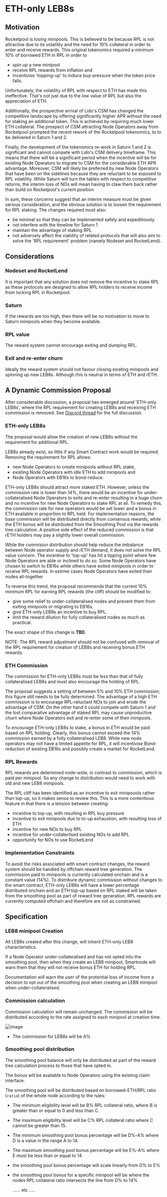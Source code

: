 # ETH-only LEB8s 
## Motivation
Rocketpool is losing minipools.  This is believed to be because RPL is not attractive due to its volatility and the need for 10% collateral in order to enter and receive rewards.  This original tokenomics required a minimum 10% of borrowed ETH in RPL in order to 

- spin up a new minipool 
- receive RPL rewards from inflation and 
- incentivise 'topping-up' to induce buy-pressure when the token price falls. 

Unfortunately, the volatility of RPL with respect to ETH has made this ineffective.  That's not just due to the low value of RPL but also the appreciation of ETH. 

Additionally, the prospective arrival of Lido's CSM has changed the competitive landscape by offering significantly higher APR without the need for staking an additional token.  This is achieved by requiring much lower ETH collateral. The prospect of CSM attracting Node Operators away from Rocketpool prompted the recent rework of the Rocketpool tokenomics, to to be delivered in Saturn 1 and 2.

Finally, the development of the tokenomics re-work in Saturn 1 and 2 is significant and cannot compete with Lido's CSM delivery timeframe.  This means that there will be a significant period when the incentive will be for existing Node Operators to migrate to CSM for the considerable ETH APR advantage.  Moreover, CSM will likely be preferred by new Node Operators that have been on the sidelines because they are reluctant to be exposed to RPL volatility. While Saturn will turn the tables with respect to competitive returns, the interim loss of NOs will mean having to claw them back rather than build on Rocketpool's current position. 

In sum, these concerns suggest that an interim measure must be given serious consideration, and the obvious solution is to loosen the requirement for RPL staking. The changes required must also:

- be minimal so that they can be implemented safely and expeditiously 
- not interfere with the timeline for Saturn 1
- maintain the advantage of staking RPL
- not adversely affect the viability of related protocols that will also aim to solve the 'RPL requirement' problem (namely Nodeset and RocketLend).

## Considerations

### Nodeset and RocketLend

It is important that any solution does not remove the incentive to stake RPL as these protocols are designed to allow RPL holders to receive income from locking RPL in Rocketpool.

### Saturn

If the rewards are too high, then there will be no motivation to move to Saturn minipools when they become available.

### RPL value

The reward system cannot encourage exiting and dumping RPL.

### Exit and re-enter churn

Ideally the reward system should not favour closing existing minipools and spinning up new LEB8s. Although this is neutral in terms of ETH and rETH.

## A Dynamic Commission Proposal

After considerable discussion, a proposal has emerged around 'ETH-only LEB8s', where the RPL requirement for creating LEB8s and receiving ETH commission is removed. See [Discord thread](https://discord.com/channels/405159462932971535/1267421248288198677) for the full discussion.
### ETH-only LEB8s

The proposal would allow the creation of new LEB8s without the requirement for additional RPL.

LEB8s already exist, so little if any Smart Contract work would be required. Removing the requirement for RPL allows:

- new Node Operators to create minipools without RPL stake, 
- existing Node Operators with idle ETH to add minipools and 
- Node Operators with EB16s to bond-reduce.

ETH-only LEB8s should attract more staked ETH. However, unless the commission rate is lower than 14%, there would be an incentive for under-collateralised Node Operators to exits and re-enter resulting in a huge churn and no incentive for new Node Operators to stake RPL at all. To remedy this, the commission rate for new operators would be set lower and a bonus in ETH available in proportion to RPL held.  For implementation reasons, the base commission will be distributed directly from consensus rewards, while the ETH bonus will be distributed from the Smoothing Pool via the rewards tree calculation. A positive side effect of the reduced commission is that rETH holders may pay a slightly lower overall commission.

While the commision distribution should help reduce the imbalance between Node operator supply and rETH demand, it does not solve the RPL value concern. The incentive to 'top-up' has hit a tipping point where few Node Operators are able or inclined to do so. Some Node Operators have chosen to switch to EB16s while others have exited minipools in order to receive RPL rewards. In extrme cases Node Operators have exited their nodes all-together

To reverse this trend, the proposal recommends that the current 10% minimum RPL for earning RPL rewards (the cliff) should be modified to:

- give some relief to under-collateralised nodes and prevent them from exiting minipools or migrating to EB16s.
- give ETH-only LEB8s an incentive to buy RPL.
- limit the reward dilution for fully collateralised nodes as much as practical.

The exact shape of this change is **TBD**.

NOTE: The RPL reward adjustment should not be confused with removal of the RPL requirement for creation of LEB8s and receiving bonus ETH rewards.  

### ETH Commission

The commission for ETH-only LEB8s must be less than that of fully collateralised LEB8s and must also encourage the holding of RPL.

The proposal suggests a setting of between 5% and 10% ETH commission; this figure still needs to be fully determined. The advantage of a high ETH commission is to encourage RPL-reluctant NOs to join and erode the advantage of CSM.  On the other hand it could compete with Saturn 1 and the lost comparative advantage of staked RPL may cause unproductive churn where Node Operators exit and re-enter some of their minipools.

To encourage ETH-only LEB8s to stake, a bonus in ETH would be paid based on RPL holding. Clearly, this bonus cannot exceed the 14% commission earned by a fully collateralised LEB8. While new node operators may not have a limited appetite for RPL, it will incentivise Bond-reduction of existing EB16s and possibly create a market for RocketLend. 

### RPL Rewards

RPL rewards are determined node-wide, in contrast to commission, which is paid per minipool. So any change to distribution would need to work with old and new LEB8 minipools.

The RPL cliff has been identified as an incentive to exit minipoools rather than top-up, so it makes sense to review this. This is a more contentious feature in that there is a tension between creating:
- incentive to top-up, with resulting in RPL buy pressure 
- incentive to exit minipools due to to-up exhaustion, with resulting loss of ETH
- incentive for new NOs to buy RPL
- incentive for under-collaterlised existing NOs to add RPL
- opportunity for NOs to use RocketLend


### Implementation Constraints

To avoid the risks associated with smart contract changes, the reward system should be handled by offchain reward tree generation. The commission paid to minipools is currently calculated onchain and is a constant value (14%).  To distribure dynamic commission without changes to the smart contract, ETH-only LEB8s will have a lower percentage distributed onchain and an ETH top-up based on RPL staked will be taken from the smoothing pool as part of reward tree generation. RPL rewards are currently computed offchain and therefore are not as constrained. 

## Specification

### LEB8 minipool Creation

All LEB8s created after this change, will inherit ETH-only LEB8 characteristics.

If a Node Operator under-collateralised and has not opted into the smoothing pool, then when they create an LEB8 minipool, Smartnode will warn them that they will not receive bonus ETH for holding RPL.

Documentation will warn the user of the protential loss of income from a decision to opt out of the smoothing pool when creating an LEB8 minipool when under-collateralised. 

### Commission calculation

Commission calculation will remain unchanged.  The commission will be distributed according to the rate assigned to each minipool at creation time.

![image](https://github.com/user-attachments/assets/9faa5491-2ba7-46f1-b8ec-2fddd9f5e82b)


- The commission for LEB8s will be A%

### Smoothing pool distribution

The smoothing pool balance will only be distributed as part of the reward tree calculation process to those that have opted in.

The bonus will be available to Node Operators using the existing claim interface. 

The smoothing pool will be distributed based on borrowed-ETH/RPL ratio (`ratio`) of the whole node according to the rules:

- The minimum eligibility level will be B% RPL collateral ratio, where B is greater than or equal to 0 and less than C.
- The maximum eligibility level will be C% RPL collateral ratio where C cannot be greater than 15.
- The minimum smoothing pool bonus percentage will be D%-A% where D is a value in the range A to 14.
- The maximum smoothing pool bonus percentage will be E%-A% where E must be less than or equal to 14
- the smoothing pool bonus percentage will scale linearly from D% to E%
- the smoothing pool bonus for a specific minipool will be where the nodes RPL collateral ratio intersects the line from D% to 14%

  ...... etc .....
